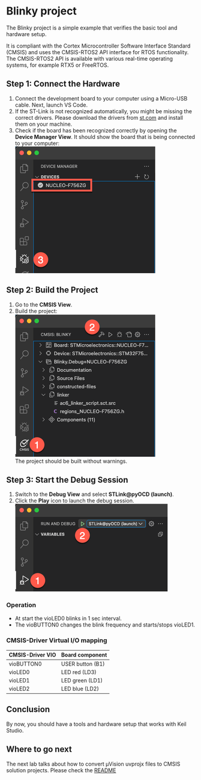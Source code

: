 # Blinky project

The Blinky project is a simple example that verifies the basic tool and hardware setup.

It is compliant with the Cortex Microcontroller Software Interface Standard (CMSIS) and uses the CMSIS-RTOS2 API
interface for RTOS functionality. The CMSIS-RTOS2 API is available with various real-time operating systems, for
example RTX5 or FreeRTOS.

## Step 1: Connect the Hardware

1. Connect the development board to your computer using a Micro-USB cable. Next, launch VS Code.
2. If the ST-Link is not recognized automatically, you might be missing the correct drivers. Please download the
   drivers from [st.com](https://www.st.com/en/development-tools/stsw-link009.html#st-get-software) and install them
   on your machine.
3. Check if the board has been recognized correctly by opening the **Device Manager View**. It should show the board
   that is being connected to your computer:  
   ![NUCLEO-F756ZG connected to the computer](./img/ConnectedDevice.png)

## Step 2: Build the Project

1. Go to the **CMSIS View**.
2. Build the project:  
   ![Build the project in the CMSIS View](./img/BuildProject.png)  
   The project should be built without warnings.

## Step 3: Start the Debug Session

1. Switch to the **Debug View** and select **STLink@pyOCD (launch)**.
2. Click the **Play** icon to launch the debug session.  
   ![Starting a debug session](./img/DebugView.png)

### Operation

- At start the vioLED0 blinks in 1 sec interval.
- The vioBUTTON0 changes the blink frequency and starts/stops vioLED1.

### CMSIS-Driver Virtual I/O mapping

| CMSIS-Driver VIO      | Board component
|:----------------------|:--------------------------------------
| vioBUTTON0            | USER button (B1)
| vioLED0               | LED red     (LD3)
| vioLED1               | LED green   (LD1)
| vioLED2               | LED blue    (LD2)

## Conclusion

By now, you should have a tools and hardware setup that works with Keil Studio.

## Where to go next

The next lab talks about how to convert µVision uvprojx files to CMSIS solution projects. Please check the
[README](../uv2csolution/README.md)
